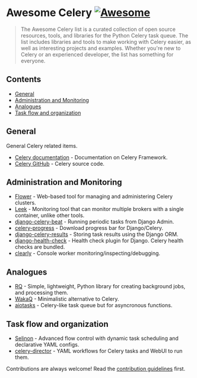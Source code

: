 # Awesome Celery [![Awesome](https://awesome.re/badge.svg)](https://awesome.re)

> The Awesome Celery list is a curated collection of open source resources, tools, and libraries for the Python Celery task queue. The list includes libraries and tools to make working with Celery easier, as well as interesting projects and examples. Whether you&#39;re new to Celery or an experienced developer, the list has something for everyone.


## Contents

- [General](#general)
- [Administration and Monitoring](#administration-and-monitoring)
- [Analogues](#analogues)
- [Task flow and organization](#task-flow-and-organization)

## General

General Celery related items.

- [Celery documentation](https://docs.celeryq.dev/en/stable/) - Documentation on Celery Framework.
- [Celery GitHub](https://github.com/celery/celery) - Celery source code.

## Administration and Monitoring

- [Flower](https://github.com/mher/flower) - Web-based tool for managing and administering Celery clusters.
- [Leek](https://github.com/kodless/leek) - Monitoring tool that can monitor multiple brokers with a single container, unlike other tools.
- [django-celery-beat](https://github.com/celery/django-celery-beat) - Running periodic tasks from Django Admin.
- [celery-progress](https://github.com/czue/celery-progress) - Download progress bar for Django/Celery.
- [django-celery-results](https://github.com/celery/django-celery-results) - Storing task results using the Django ORM.
- [django-health-check](https://github.com/revsys/django-health-check) - Health check plugin for Django. Celery health checks are bundled.
- [clearly](https://github.com/rsalmei/clearly) - Console worker monitoring/inspecting/debugging.

## Analogues

- [RQ](https://github.com/rq/rq) - Simple, lightweight, Python library for creating background jobs, and processing them.
- [WakaQ](https://github.com/wakatime/wakaq) - Minimalistic alternative to Celery.
- [aiotasks](https://github.com/cr0hn/aiotasks) - Celery-like task queue but for asyncronous functions.

## Task flow and organization
- [Selinon](https://github.com/selinon/selinon) - Advanced flow control with dynamic task scheduling and declarative YAML configs.
- [celery-director](https://github.com/ovh/celery-director) - YAML workflows for Celery tasks and WebUI to run them.

Contributions are always welcome! Read the [contribution guidelines](contributing.md) first.

